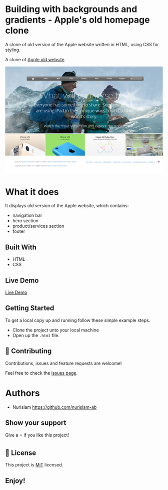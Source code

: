 # Building with backgrounds and gradients - Apple's old homepage clone

 A clone of old version of the Apple website written in HTML, using CSS for styling.

A clone of [Apple old website](https://web.archive.org/web/20140301004610/http://www.apple.com/).

![screenshot](https://github.com/nurislam-ab/building_with_backgrounds_and_gradients/blob/features_branch/screenshot.jpg)

# What it does

It displays old version of the Apple website, which contains:
- navigation bar
- hero section
- product/services section
- footer

## Built With

- HTML
- CSS


## Live Demo

[Live Demo](https://nurislam-ab.github.io/building_with_backgrounds_and_gradients/index.html)

## Getting Started

To get a local copy up and running follow these simple example steps.
- Clone the project unto your local machine
- Open up the `.html` file.

## 🤝 Contributing

Contributions, issues and feature requests are welcome!

Feel free to check the [issues page](https://github.com/nurislam-ab/building_with_backgrounds_and_gradients/issues).

# Authors   

* Nurislam https://github.com/nurislam-ab

## Show your support

Give a ⭐️ if you like this project!

## 📝 License

This project is [MiT](lic.url) licensed.

## Enjoy!
